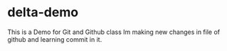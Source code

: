 # delta-demo
This is a Demo for Git and Github class
Im making new changes in file of github and learning commit in it.
